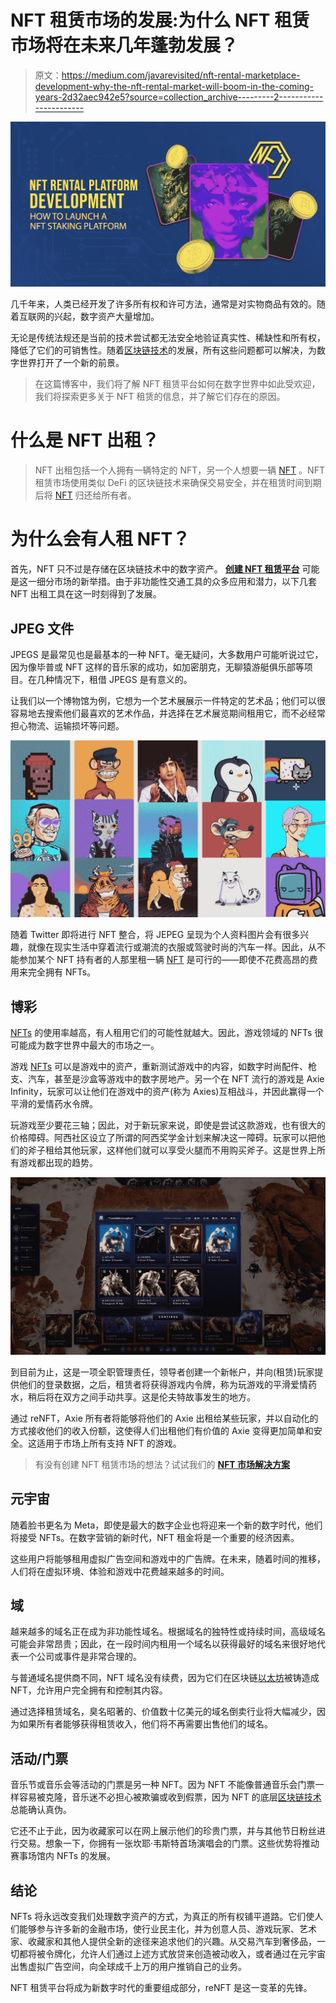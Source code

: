 # NFT 租赁市场的发展:为什么 NFT 租赁市场将在未来几年蓬勃发展？

> 原文：<https://medium.com/javarevisited/nft-rental-marketplace-development-why-the-nft-rental-market-will-boom-in-the-coming-years-2d32aec942e5?source=collection_archive---------2----------------------->

[![](img/116358f3f7864eaf61c5c4a4a059c841.png)](https://javarevisited.blogspot.com/2021/12/top-5-courses-to-learn-about-nfts-non.html)

几千年来，人类已经开发了许多所有权和许可方法，通常是对实物商品有效的。随着互联网的兴起，数字资产大量增加。

无论是传统法规还是当前的技术尝试都无法安全地验证真实性、稀缺性和所有权，降低了它们的可销售性。随着[区块链技术](/javarevisited/best-blockchain-courses-and-certification-in-2020-63729f8f04d0)的发展，所有这些问题都可以解决，为数字世界打开了一个新的前景。

> 在这篇博客中，我们将了解 NFT 租赁平台如何在数字世界中如此受欢迎，我们将探索更多关于 NFT 租赁的信息，并了解它们存在的原因。

# 什么是 NFT 出租？

> NFT 出租包括一个人拥有一辆特定的 NFT，另一个人想要一辆 [NFT](/javarevisited/10-best-nfts-courses-and-certifications-for-beginners-to-learn-non-fungible-tokens-in-2022-3f36a4374ba) 。NFT 租赁市场使用类似 DeFi 的区块链技术来确保交易安全，并在租赁时间到期后将 [NFT](https://javarevisited.blogspot.com/2021/12/top-5-courses-to-learn-about-nfts-non.html) 归还给所有者。

# 为什么会有人租 NFT？

首先，NFT 只不过是存储在区块链技术中的数字资产。 [**创建 NFT 租赁平台**](https://www.appdupe.com/nft-marketplace-development) 可能是这一细分市场的新举措。由于非功能性交通工具的众多应用和潜力，以下几套 NFT 出租工具在这一时刻得到了发展。

## **JPEG 文件**

JPEGS 是最常见也是最基本的一种 NFT。毫无疑问，大多数用户可能听说过它，因为像毕普或 NFT 这样的音乐家的成功，如加密朋克，无聊猿游艇俱乐部等项目。在几种情况下，租借 JPEGS 是有意义的。

让我们以一个博物馆为例，它想为一个艺术展展示一件特定的艺术品；他们可以很容易地去搜索他们最喜欢的艺术作品，并选择在艺术展览期间租用它，而不必经常担心物流、运输损坏等问题。

[![](img/8faeb4603318a42b9560f7eca8b91048.png)](https://savingsfunda.blogspot.com/2022/05/how-to-create-and-sell-nft-non-fungible.html)

随着 Twitter 即将进行 NFT 整合，将 JEPEG 呈现为个人资料图片会有很多兴趣，就像在现实生活中穿着流行或潮流的衣服或驾驶时尚的汽车一样。因此，从不能参加某个 NFT 持有者的人那里租一辆 [NFT](https://www.java67.com/2022/03/top-5-free-courses-to-learn-nft-non-fun.html) 是可行的——即使不花费高昂的费用来完全拥有 NFTs。

## **博彩**

[NFTs](https://www.courserevisited.com/2022/02/10-best-courses-to-learn-nft-in-2022.html) 的使用率越高，有人租用它们的可能性就越大。因此，游戏领域的 NFTs 很可能成为数字世界中最大的市场之一。

游戏 [NFTs](https://savingsfunda.blogspot.com/2022/05/top-10-online-courses-to-learn-nfts-non-fun.html) 可以是游戏中的资产，重新测试游戏中的内容，如数字时尚配件、枪支、汽车，甚至是沙盒等游戏中的数字房地产。另一个在 NFT 流行的游戏是 Axie Infinity，玩家可以让他们在游戏中的资产(称为 Axies)互相战斗，并因此赢得一个平滑的爱情药水令牌。

玩游戏至少要花三轴；因此，对于新玩家来说，即使是尝试这款游戏，也有很大的价格障碍。阿西社区设立了所谓的阿西奖学金计划来解决这一障碍。玩家可以把他们的斧子租给其他玩家，这样他们就可以享受火腿而不用购买斧子。这是世界上所有游戏都出现的趋势。

[![](img/6ce3abaf0221e9c44385f0e421a83b19.png)](https://savingsfunda.blogspot.com/2022/05/top-10-online-courses-to-learn-nfts-non-fun.html)

到目前为止，这是一项全职管理责任，领导者创建一个新帐户，并向(租赁)玩家提供他们的登录数据，之后，租赁者将获得游戏内令牌，称为玩游戏的平滑爱情药水，稍后将在双方之间手动共享。这是伦夫特故事发生的地方。

通过 reNFT，Axie 所有者将能够将他们的 Axie 出租给某些玩家，并以自动化的方式接收他们的收入份额，这使得人们出租他们有价值的 Axie 变得更加简单和安全。这适用于市场上所有支持 NFT 的游戏。

> 有没有创建 NFT 租赁市场的想法？试试我们的 [**NFT 市场解决方案**](https://www.appdupe.com/nft-marketplace-development)

## **元宇宙**

随着脸书更名为 Meta，即使是最大的数字企业也将迎来一个新的数字时代，他们将接受 NFTs。在数字营销的新时代，NFT 租金将是一个重要的经济因素。

这些用户将能够租用虚拟广告空间和游戏中的广告牌。在未来，随着时间的推移，人们将在虚拟环境、体验和游戏中花费越来越多的时间。

## **域**

越来越多的域名正在成为非功能性域名。根据域名的独特性或持续时间，高级域名可能会非常昂贵；因此，在一段时间内租用一个域名以获得最好的域名来很好地代表一个公司或事件是非常合理的。

与普通域名提供商不同，NFT 域名没有续费，因为它们在区块链[以太坊](https://javarevisited.blogspot.com/2021/11/top-5-courses-to-learn-ethereum-for.html)被铸造成 NFT，允许用户完全拥有和控制其内容。

通过选择租赁域名，臭名昭著的、价值数十亿美元的域名倒卖行业将大幅减少，因为如果所有者能够获得租赁收入，他们将不再需要出售他们的域名。

## 活动/门票

音乐节或音乐会等活动的门票是另一种 NFT。因为 NFT 不能像普通音乐会门票一样容易被克隆，音乐迷不必担心被欺骗或收到假票，因为 NFT 的底层[区块链技术](https://javarevisited.blogspot.com/2020/07/top-5-online-courses-to-learn-blockchain.html)总能确认真伪。

它还不止于此，因为收藏家可以在网上展示他们的珍贵门票，并与其他节日粉丝进行交易。想象一下，你拥有一张坎耶·韦斯特首场演唱会的门票。这些优势将推动赛事场馆内 NFTs 的发展。

## 结论

NFTs 将永远改变我们处理数字资产的方式，为真正的所有权铺平道路。它们使人们能够参与许多新的金融市场，使行业民主化，并为创意人员、游戏玩家、艺术家、收藏家和其他人提供全新的途径来追求他们的兴趣。从交易汽车到奢侈品，一切都将被令牌化，允许人们通过上述方式放贷来创造被动收入，或者通过在元宇宙出售虚拟广告空间，向全球成千上万的用户推销自己的业务。

NFT 租赁平台将成为新数字时代的重要组成部分，reNFT 是这一变革的先锋。